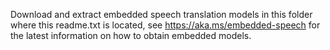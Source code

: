 Download and extract embedded speech translation models in this folder
where this readme.txt is located, see https://aka.ms/embedded-speech for 
the latest information on how to obtain embedded models.
